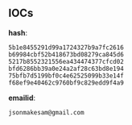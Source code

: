 
## IOCs

__hash__:

```text
5b1e8455291d99a1724327b9a7fc2616
b69984cbf52b418673bd08279ca845d6
5217b8552321556ea434474377cfcd02
bfd6286bb39a0e24a2af28c63bd8e194
75bfb7d5199bf0c4e62525099b33e14f
f68ef9e40462c9760bf9c829edd9f4a9
```
__emailid__:

```text
jsonmakesam@gmail.com
```